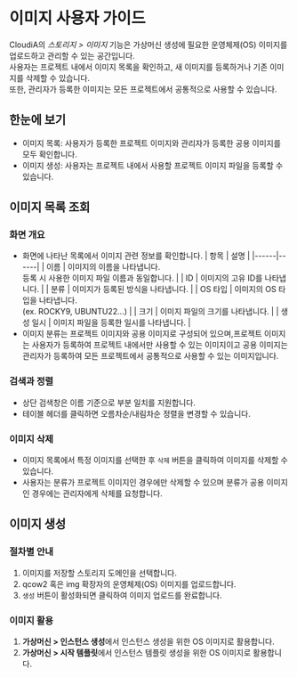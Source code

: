 # 이미지 사용자 가이드
CloudiA의 *스토리지 > 이미지* 기능은 가상머신 생성에 필요한 운영체제(OS) 이미지를 업로드하고 관리할 수 있는 공간입니다.  
사용자는 프로젝트 내에서 이미지 목록을 확인하고, 새 이미지를 등록하거나 기존 이미지를 삭제할 수 있습니다.  
또한, 관리자가 등록한 이미지는 모든 프로젝트에서 공통적으로 사용할 수 있습니다.

## 한눈에 보기
- 이미지 목록: 사용자가 등록한 프로젝트 이미지와 관리자가 등록한 공용 이미지를 모두 확인합니다.
- 이미지 생성: 사용자는 프로젝트 내에서 사용할 프로젝트 이미지 파일을 등록할 수 있습니다.

## 이미지 목록 조회
### 화면 개요
- 화면에 나타난 목록에서 이미지 관련 정보를 확인합니다.
    | 항목 | 설명 |
    |------|------|
    | 이름 | 이미지의 이름을 나타냅니다.<br>등록 시 사용한 이미지 파일 이름과 동일합니다. |
    | ID | 이미지의 고유 ID를 나타냅니다. |
    | 분류 | 이미지가 등록된 방식을 나타냅니다. |
    | OS 타입 | 이미지의 OS 타입을 나타냅니다.<br>(ex. ROCKY9, UBUNTU22...) |
    | 크기 | 이미지 파일의 크기를 나타냅니다. |
    | 생성 일시 | 이미지 파일을 등록한 일시를 나타냅니다. |
- 이미지 분류는 프로젝트 이미지와 공용 이미지로 구성되어 있으며,프로젝트 이미지는 사용자가 등록하여 프로젝트 내에서만 사용할 수 있는 이미지이고 공용 이미지는 관리자가 등록하여 모든 프로젝트에서 공통적으로 사용할 수 있는 이미지입니다.
### 검색과 정렬
- 상단 검색창은 이름 기준으로 부분 일치를 지원합니다.
- 테이블 헤더를 클릭하면 오름차순/내림차순 정렬을 변경할 수 있습니다.
### 이미지 삭제
- 이미지 목록에서 특정 이미지를 선택한 후 `삭제` 버튼을 클릭하여 이미지를 삭제할 수 있습니다.
- 사용자는 분류가 프로젝트 이미지인 경우에만 삭제할 수 있으며 분류가 공용 이미지인 경우에는 관리자에게 삭제를 요청합니다.

## 이미지 생성
### 절차별 안내
1. 이미지를 저장할 스토리지 도메인을 선택합니다.
2. qcow2 혹은 img 확장자의 운영체제(OS) 이미지를 업로드합니다.
3. `생성` 버튼이 활성화되면 클릭하여 이미지 업로드를 완료합니다.

### 이미지 활용
1. **가상머신 > 인스턴스 생성**에서 인스턴스 생성을 위한 OS 이미지로 활용합니다.
2. **가상머신 > 시작 템플릿**에서 인스턴스 템플릿 생성을 위한 OS 이미지로 활용합니다.
